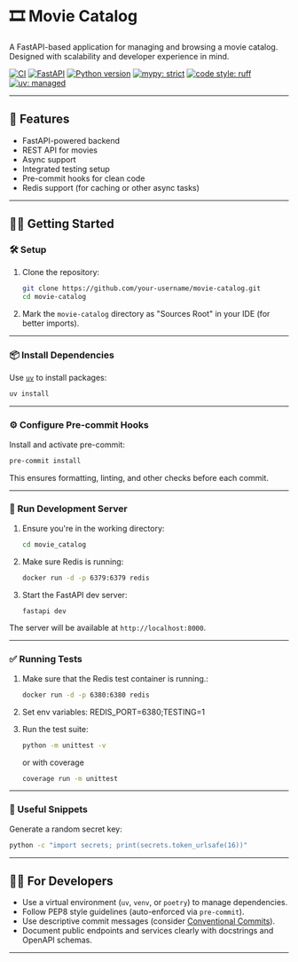 # 🎞️ Movie Catalog

A FastAPI-based application for managing and browsing a movie catalog. Designed with scalability and developer experience in mind.

[![CI](https://github.com/Nottezz/FastAPI-Movie-Catalog/actions/workflows/python-check.yml/badge.svg?branch=master)](https://github.com/Nottezz/FastAPI-Movie-Catalog/actions/workflows/python-check.yml)
[![FastAPI](https://img.shields.io/badge/framework-FastAPI-green)](https://fastapi.tiangolo.com/)
[![Python version](https://img.shields.io/badge/python-3.12%2B-blue)](https://www.python.org/)
[![mypy: strict](https://img.shields.io/badge/mypy-strict-blueviolet)](http://mypy-lang.org/)
[![code style: ruff](https://img.shields.io/badge/code%20style-ruff-blue)](https://docs.astral.sh/ruff/)
[![uv: managed](https://img.shields.io/badge/dependencies-managed%20with%20uv-yellowgreen)](https://github.com/astral-sh/uv)

---

## 🚀 Features

- FastAPI-powered backend
- REST API for movies
- Async support
- Integrated testing setup
- Pre-commit hooks for clean code
- Redis support (for caching or other async tasks)

---

## 🧑‍💻 Getting Started

### 🛠️ Setup

1. Clone the repository:
   ```bash
   git clone https://github.com/your-username/movie-catalog.git
   cd movie-catalog


2. Mark the `movie-catalog` directory as "Sources Root" in your IDE (for better imports).

---

### 📦 Install Dependencies

Use [`uv`](https://github.com/astral-sh/uv) to install packages:

```bash
uv install
```
---

### ⚙️ Configure Pre-commit Hooks

Install and activate pre-commit:

```bash
pre-commit install
```

This ensures formatting, linting, and other checks before each commit.

---

### 🚀 Run Development Server

1. Ensure you're in the working directory:

   ```bash
   cd movie_catalog
   ```

2. Make sure Redis is running:

   ```bash
   docker run -d -p 6379:6379 redis
   ```

3. Start the FastAPI dev server:

   ```bash
   fastapi dev
   ```

The server will be available at `http://localhost:8000`.

---

### ✅ Running Tests

1. Make sure that the Redis test container is running.:

   ```bash
   docker run -d -p 6380:6380 redis
   ```
2. Set env variables: REDIS_PORT=6380;TESTING=1


3. Run the test suite:

   ```bash
   python -m unittest -v
   ```
   or with coverage
   ```bash
   coverage run -m unittest
   ```

---

### 🧪 Useful Snippets

Generate a random secret key:

```bash
python -c "import secrets; print(secrets.token_urlsafe(16))"
```

---

## 👨‍🔧 For Developers

* Use a virtual environment (`uv`, `venv`, or `poetry`) to manage dependencies.
* Follow PEP8 style guidelines (auto-enforced via `pre-commit`).
* Use descriptive commit messages (consider [Conventional Commits](https://www.conventionalcommits.org/)).
* Document public endpoints and services clearly with docstrings and OpenAPI schemas.

---
